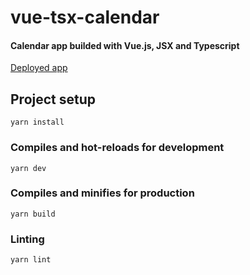 # vue-tsx-calendar

#### Calendar app builded with Vue.js, JSX and Typescript

[Deployed app](https://chervonnyy.github.io/vue-tsx-calendar/)

## Project setup

```
yarn install
```

### Compiles and hot-reloads for development

```
yarn dev
```

### Compiles and minifies for production

```
yarn build
```

### Linting

```
yarn lint
```

